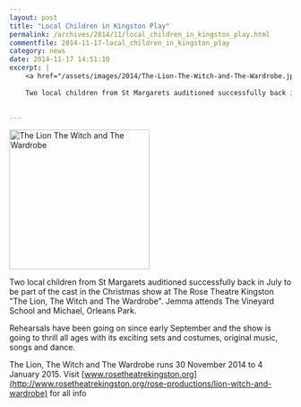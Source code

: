 ```yaml
---
layout: post
title: "Local Children in Kingston Play"
permalink: /archives/2014/11/local_children_in_kingston_play.html
commentfile: 2014-11-17-local_children_in_kingston_play
category: news
date: 2014-11-17 14:51:10
excerpt: |
    <a href="/assets/images/2014/The-Lion-The-Witch-and-The-Wardrobe.jpg" title="See larger version of - The Lion The Witch and The Wardrobe"><img src="/assets/images/2014/The-Lion-The-Witch-and-The-Wardrobe_thumb.jpg" width="150" height="150" alt="The Lion The Witch and The Wardrobe" class="photo right" /></a>
    
    Two local children from St Margarets auditioned successfully back in July to be part of the cast in the Christmas show at The Rose Theatre Kingston "The Lion, The Witch and The Wardrobe".  Jemma attends The Vineyard School and Michael, Orleans Park.
    

---
```


<a href="/assets/images/2014/The-Lion-The-Witch-and-The-Wardrobe.jpg" title="See larger version of - The Lion The Witch and The Wardrobe"><img src="/assets/images/2014/The-Lion-The-Witch-and-The-Wardrobe_thumb.jpg" width="250" height="249" alt="The Lion The Witch and The Wardrobe" class="photo right" /></a>

Two local children from St Margarets auditioned successfully back in July to be part of the cast in the Christmas show at The Rose Theatre Kingston "The Lion, The Witch and The Wardrobe". Jemma attends The Vineyard School and Michael, Orleans Park.

Rehearsals have been going on since early September and the show is going to thrill all ages with its exciting sets and costumes, original music, songs and dance.

The Lion, The Witch and The Wardrobe runs 30 November 2014 to 4 January 2015. Visit [www.rosetheatrekingston.org](http://www.rosetheatrekingston.org/rose-productions/lion-witch-and-wardrobe) for all info
